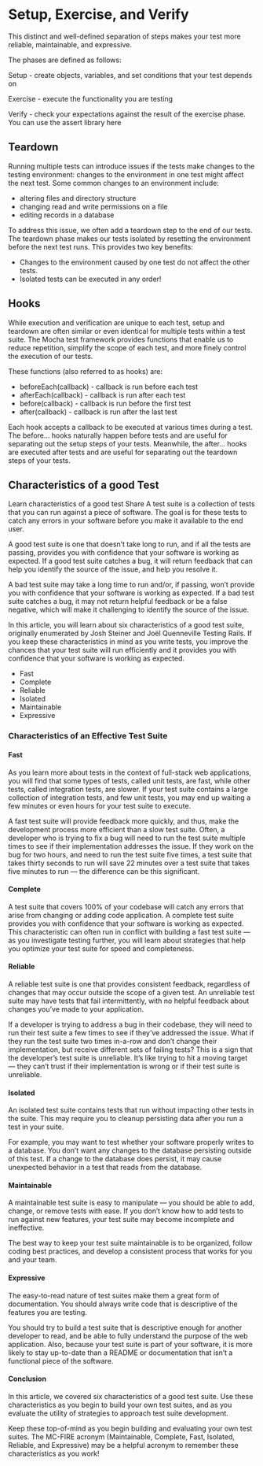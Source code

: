 # Setup, Exercise, and Verify

This distinct and well-defined separation of steps makes your test more reliable, maintainable, and expressive.

The phases are defined as follows:

Setup - create objects, variables, and set conditions that your test depends on

Exercise - execute the functionality you are testing

Verify - check your expectations against the result of the exercise phase. You can use the assert library here

## Teardown

Running multiple tests can introduce issues if the tests make changes to the testing environment: changes to the environment in one test might affect the next test. Some common changes to an environment include:

- altering files and directory structure
- changing read and write permissions on a file
- editing records in a database

To address this issue, we often add a teardown step to the end of our tests. The teardown phase makes our tests isolated by resetting the environment before the next test runs. This provides two key benefits:

- Changes to the environment caused by one test do not affect the other tests.
- Isolated tests can be executed in any order!

## Hooks


While execution and verification are unique to each test, setup and teardown are often similar or even identical for multiple tests within a test suite. The Mocha test framework provides functions that enable us to reduce repetition, simplify the scope of each test, and more finely control the execution of our tests.

These functions (also referred to as hooks) are:

- beforeEach(callback) - callback is run before each test
- afterEach(callback) - callback is run after each test
- before(callback) - callback is run before the first test
- after(callback) - callback is run after the last test

Each hook accepts a callback to be executed at various times during a test. The before... hooks naturally happen before tests and are useful for separating out the setup steps of your tests. Meanwhile, the after... hooks are executed after tests and are useful for separating out the teardown steps of your tests.


## Characteristics of a good Test

Learn characteristics of a good test
Share
A test suite is a collection of tests that you can run against a piece of software. The goal is for these tests to catch any errors in your software before you make it available to the end user.

A good test suite is one that doesn’t take long to run, and if all the tests are passing, provides you with confidence that your software is working as expected. If a good test suite catches a bug, it will return feedback that can help you identify the source of the issue, and help you resolve it.

A bad test suite may take a long time to run and/or, if passing, won’t provide you with confidence that your software is working as expected. If a bad test suite catches a bug, it may not return helpful feedback or be a false negative, which will make it challenging to identify the source of the issue.

In this article, you will learn about six characteristics of a good test suite, originally enumerated by Josh Steiner and Joël Quenneville Testing Rails. If you keep these characteristics in mind as you write tests, you improve the chances that your test suite will run efficiently and it provides you with confidence that your software is working as expected.

- Fast
- Complete
- Reliable
- Isolated
- Maintainable
- Expressive

### Characteristics of an Effective Test Suite

#### Fast

As you learn more about tests in the context of full-stack web applications, you will find that some types of tests, called unit tests, are fast, while other tests, called integration tests, are slower. If your test suite contains a large collection of integration tests, and few unit tests, you may end up waiting a few minutes or even hours for your test suite to execute.

A fast test suite will provide feedback more quickly, and thus, make the development process more efficient than a slow test suite. Often, a developer who is trying to fix a bug will need to run the test suite multiple times to see if their implementation addresses the issue. If they work on the bug for two hours, and need to run the test suite five times, a test suite that takes thirty seconds to run will save 22 minutes over a test suite that takes five minutes to run — the difference can be this significant.

#### Complete

A test suite that covers 100% of your codebase will catch any errors that arise from changing or adding code application. A complete test suite provides you with confidence that your software is working as expected. This characteristic can often run in conflict with building a fast test suite — as you investigate testing further, you will learn about strategies that help you optimize your test suite for speed and completeness.

#### Reliable

A reliable test suite is one that provides consistent feedback, regardless of changes that may occur outside the scope of a given test. An unreliable test suite may have tests that fail intermittently, with no helpful feedback about changes you’ve made to your application.

If a developer is trying to address a bug in their codebase, they will need to run their test suite a few times to see if they’ve addressed the issue. What if they run the test suite two times in-a-row and don’t change their implementation, but receive different sets of failing tests? This is a sign that the developer’s test suite is unreliable. It’s like trying to hit a moving target — they can’t trust if their implementation is wrong or if their test suite is unreliable.

#### Isolated

An isolated test suite contains tests that run without impacting other tests in the suite. This may require you to cleanup persisting data after you run a test in your suite.

For example, you may want to test whether your software properly writes to a database. You don’t want any changes to the database persisting outside of this test. If a change to the database does persist, it may cause unexpected behavior in a test that reads from the database.

#### Maintainable

A maintainable test suite is easy to manipulate — you should be able to add, change, or remove tests with ease. If you don’t know how to add tests to run against new features, your test suite may become incomplete and ineffective.

The best way to keep your test suite maintainable is to be organized, follow coding best practices, and develop a consistent process that works for you and your team.

#### Expressive

The easy-to-read nature of test suites make them a great form of documentation. You should always write code that is descriptive of the features you are testing.

You should try to build a test suite that is descriptive enough for another developer to read, and be able to fully understand the purpose of the web application. Also, because your test suite is part of your software, it is more likely to stay up-to-date than a README or documentation that isn’t a functional piece of the software.

#### Conclusion

In this article, we covered six characteristics of a good test suite. Use these characteristics as you begin to build your own test suites, and as you evaluate the utility of strategies to approach test suite development.

Keep these top-of-mind as you begin building and evaluating your own test suites. The MC-FIRE acronym (Maintainable, Complete, Fast, Isolated, Reliable, and Expressive) may be a helpful acronym to remember these characteristics as you work!
